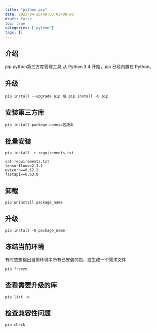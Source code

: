 ```yaml
---
title: "python pip"
date: 2023-04-26T09:03:03+08:00
draft: false
toc: true
categories: ['python']
tags: []
---
```


## 介绍
pip python第三方库管理工具,从 Python 3.4 开始，pip 已经内置在 Python。

## 升级
```
pip install --upgrade pip 或 pip install -U pip
```

## 安装第三方库

```
pip install package_name==包版本
```

## 批量安装
```
pip install -r requirements.txt
```

```
cat requirements.txt
tensorflow==2.3.1
uvicorn==0.12.2
fastapi==0.63.0
```

## 卸载
```
pip uninstall package_name
```

## 升级
```
pip install -U package_name
```

## 冻结当前环境
有时您想输出当前环境中所有已安装的包，或生成一个需求文件
```
pip freeze
```

## 查看需要升级的库
```
pip list -o
```

## 检查兼容性问题
```
pip check
```
